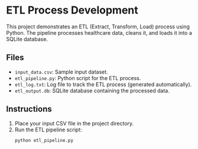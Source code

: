 # ETL Process Development

This project demonstrates an ETL (Extract, Transform, Load) process using Python. The pipeline processes healthcare data, cleans it, and loads it into a SQLite database.

## Files
- `input_data.csv`: Sample input dataset.
- `etl_pipeline.py`: Python script for the ETL process.
- `etl_log.txt`: Log file to track the ETL process (generated automatically).
- `etl_output.db`: SQLite database containing the processed data.

## Instructions
1. Place your input CSV file in the project directory.
2. Run the ETL pipeline script:
   ```bash
   python etl_pipeline.py

